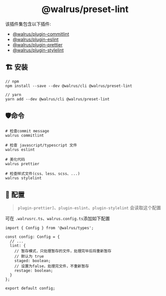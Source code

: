 <h1 align="center">
  @walrus/preset-lint
</h1>

该插件集包含以下插件:

* [@walrus/plugin-commitlint](https://github.com/walrusjs/plugins/tree/master/packages/plugin-commitlint)
* [@walrus/plugin-eslint](https://github.com/walrusjs/plugins/tree/master/packages/plugin-eslint)
* [@walrus/plugin-prettier](https://github.com/walrusjs/plugins/tree/master/packages/plugin-prettier)
* [@walrus/plugin-stylelint](https://github.com/walrusjs/plugins/tree/master/packages/plugin-stylelint)

## 🏗 安装

```
// npm
npm install --save --dev @walrus/cli @walrus/preset-lint

// yarn
yarn add --dev @walrus/cli @walrus/preset-lint
```

## 🛡命令

```
# 检查commit message
walrus commitlint

# 检查 javascript/typescript 文件
walrus eslint

# 美化代码
walrus prettier

# 检查样式文件(css、less、scss、...)
walrus stylelint
```

## 📝 配置

> `plugin-prettier]`、`plugin-eslint`、`plugin-stylelint` 会读取这个配置

可在 `.walrusrc.ts`、`walrus.config.ts`添加如下配置

```
import { Config } from '@walrus/types';

const config: Config = {
  // ...
  lint: {
    // 暂存模式，只处理暂存的文件，处理完毕后将重新暂存
    // 默认为 true
    staged: boolean;
    // 设置为false，处理完文件，不重新暂存
    restage: boolean;
  }
};

export default config;
```
